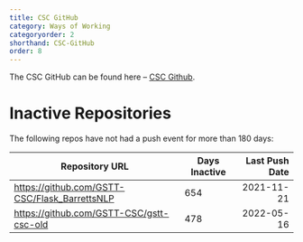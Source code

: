 ```yaml
---
title: CSC GitHub
category: Ways of Working
categoryorder: 2
shorthand: CSC-GitHub
order: 8
---
```


The CSC GitHub can be found here – <a href="https://github.com/GSTT-CSC/">CSC Github</a>.

# Inactive Repositories

The following repos have not had a push event for more than 180 days:

| Repository URL | Days Inactive | Last Push Date |
| --- | --- | ---: |
| https://github.com/GSTT-CSC/Flask_BarrettsNLP | 654 | 2021-11-21 |
| https://github.com/GSTT-CSC/gstt-csc-old | 478 | 2022-05-16 |
